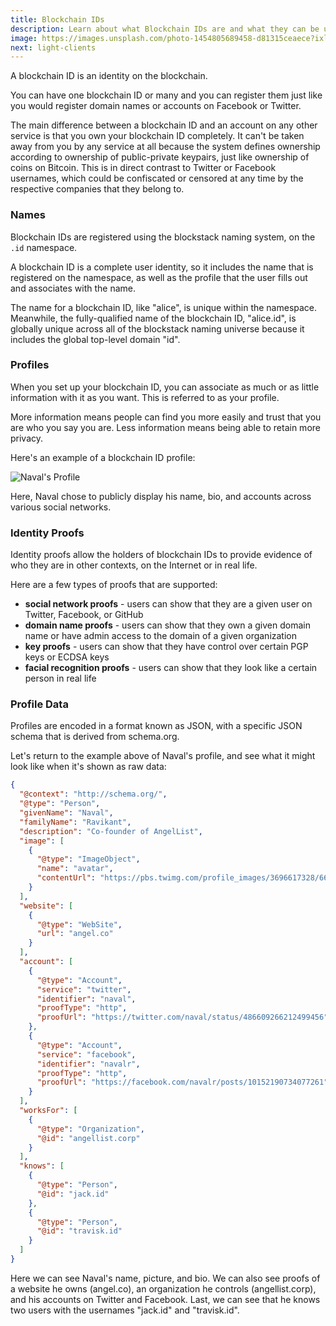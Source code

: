 ```yaml
---
title: Blockchain IDs
description: Learn about what Blockchain IDs are and what they can be used for.
image: https://images.unsplash.com/photo-1454805689458-d81315ceaece?ixlib=rb-0.3.5&q=80&fm=jpg&crop=entropy&w=1080&fit=max&s=98326a6e44d1b6bbcddb0d89f75ed95c
next: light-clients
---
```


A blockchain ID is an identity on the blockchain.

You can have one blockchain ID or many and you can register them just like you would register domain names or accounts on Facebook or Twitter.

The main difference between a blockchain ID and an account on any other service is that you own your blockchain ID completely. It can't be taken away from you by any service at all because the system defines ownership according to ownership of public-private keypairs, just like ownership of coins on Bitcoin. This is in direct contrast to Twitter or Facebook usernames, which could be confiscated or censored at any time by the respective companies that they belong to.


### Names

Blockchain IDs are registered using the blockstack naming system, on the `.id` namespace.

A blockchain ID is a complete user identity, so it includes the name that is registered on the namespace, as well as the profile that the user fills out and associates with the name.

The name for a blockchain ID, like "alice", is unique within the namespace. Meanwhile, the fully-qualified name of the blockchain ID, "alice.id", is globally unique across all of the blockstack naming universe because it includes the global top-level domain "id".

### Profiles

When you set up your blockchain ID, you can associate as much or as little information with it as you want. This is referred to as your profile.

More information means people can find you more easily and trust that you are who you say you are. Less information means being able to retain more privacy.

Here's an example of a blockchain ID profile:

![Naval's Profile](/images/article-diagrams/naval-card.png)

Here, Naval chose to publicly display his name, bio, and accounts across various social networks.

### Identity Proofs

Identity proofs allow the holders of blockchain IDs to provide evidence of who they are in other contexts, on the Internet or in real life.

Here are a few types of proofs that are supported:

- **social network proofs** - users can show that they are a given user on Twitter, Facebook, or GitHub
- **domain name proofs** - users can show that they own a given domain name or have admin access to the domain of a given organization
- **key proofs** - users can show that they have control over certain PGP keys or ECDSA keys
- **facial recognition proofs** - users can show that they look like a certain person in real life

### Profile Data

Profiles are encoded in a format known as JSON, with a specific JSON schema that is derived from schema.org.

Let's return to the example above of Naval's profile, and see what it might look like when it's shown as raw data:

```json
{
  "@context": "http://schema.org/",
  "@type": "Person",
  "givenName": "Naval",
  "familyName": "Ravikant",
  "description": "Co-founder of AngelList",
  "image": [
    {
      "@type": "ImageObject",
      "name": "avatar",
      "contentUrl": "https://pbs.twimg.com/profile_images/3696617328/667874c5936764d93d56ccc76a2bcc13.jpeg"
    }
  ],
  "website": [
    {
      "@type": "WebSite",
      "url": "angel.co"
    }
  ],
  "account": [
    {
      "@type": "Account",
      "service": "twitter",
      "identifier": "naval",
      "proofType": "http",
      "proofUrl": "https://twitter.com/naval/status/486609266212499456"
    },
    {
      "@type": "Account",
      "service": "facebook",
      "identifier": "navalr",
      "proofType": "http",
      "proofUrl": "https://facebook.com/navalr/posts/10152190734077261"
    }
  ],
  "worksFor": [
    {
      "@type": "Organization",
      "@id": "angellist.corp"
    }
  ],
  "knows": [
    {
      "@type": "Person",
      "@id": "jack.id"
    },
    {
      "@type": "Person",
      "@id": "travisk.id"
    }
  ]
}
```

Here we can see Naval's name, picture, and bio. We can also see proofs of a website he owns (angel.co), an organization he controls (angellist.corp), and his accounts on Twitter and Facebook. Last, we can see that he knows two users with the usernames "jack.id" and "travisk.id".